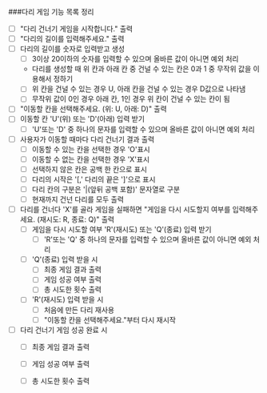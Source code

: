 ###다리 게임 기능 목록 정리
- [ ] "다리 건너기 게임을 시작합니다." 출력
- [ ] "다리의 길이를 입력해주세요." 출력
- [ ] 다리의 길이를 숫자로 입력받고 생성
    - [ ] 3이상 20이하의 숫자를 입력할 수 있으며 올바른 값이 아니면 예외 처리
    - 다리를 생성할 때 위 칸과 아래 칸 중 건널 수 있는 칸은 0과 1 중 무작위 값을 이용해서 정하기
    - [ ] 위 칸을 건널 수 있는 경우 U, 아래 칸을 건널 수 있는 경우 D값으로 나타냄
    - [ ] 무작위 값이 0인 경우 아래 칸, 1인 경우 위 칸이 건널 수 있는 칸이 됨
- [ ] "이동할 칸을 선택해주세요. (위: U, 아래: D)" 출력
- [ ] 이동할 칸 'U'(위) 또는 'D'(아래) 입력 받기 
    - [ ] 'U'또는 'D' 중 하나의 문자를 입력할 수 있으며 올바른 값이 아니면 예외 처리
- [ ] 사용자가 이동할 때마다 다리 건너기 결과 출력
    - [ ] 이동할 수 있는 칸을 선택한 경우 'O'표시
    - [ ] 이동할 수 없는 칸을 선택한 경우 'X'표시
    - [ ] 선택하지 않은 칸은 공백 한 칸으로 표시
    - [ ] 다리의 시작은 '[,' 다리의 끝은 ']'으로 표시
    - [ ] 다리 칸의 구분은 '|(앞뒤 공백 포함)' 문자열로 구분
    - [ ] 현재까지 건넌 다리를 모두 출력
- [ ] 다리를 건너다 'X'를 골라 게임을 실패하면 "게임을 다시 시도할지 여부를 입력해주세요. (재시도: R, 종료: Q)" 출력
    - [ ] 게임을 다시 시도할 여부 'R'(재시도) 또는 'Q'(종료) 입력 받기
        - [ ] 'R'또는 'Q' 중 하나의 문자를 입력할 수 있으며 올바른 값이 아니면 예외 처리
    - [ ] 'Q'(종료) 입력 받을 시
        - [ ] 최종 게임 결과 출력
        - [ ] 게임 성공 여부 출력
        - [ ] 총 시도한 횟수 출력
    - [ ] 'R'(재시도) 입력 받을 시
        - [ ] 처음에 만든 다리 재사용
        - [ ] "이동할 칸을 선택해주세요."부터 다시 재시작
- [ ] 다리 건너기 게임 성공 완료 시
    - [ ] 최종 게임 결과 출력
    - [ ] 게임 성공 여부 출력
    - [ ] 총 시도한 횟수 출력
    